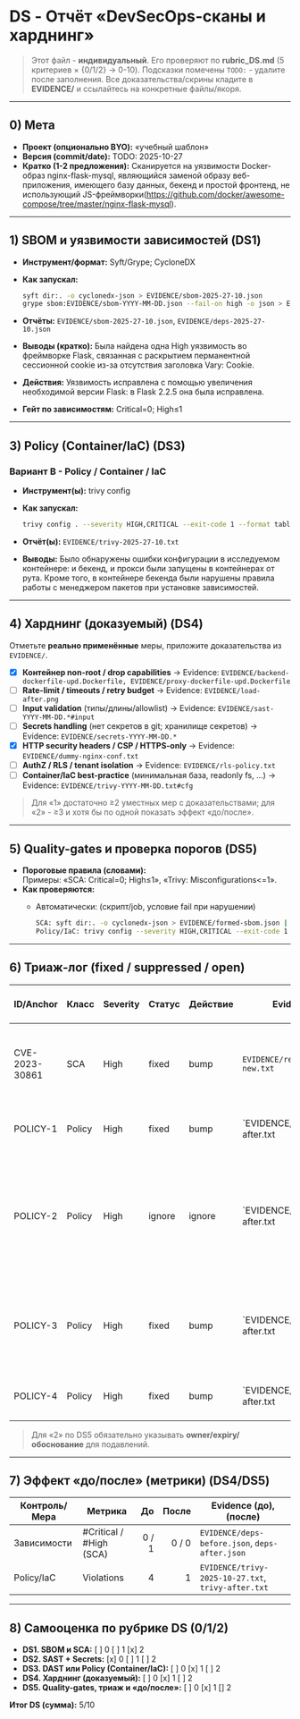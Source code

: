 # DS - Отчёт «DevSecOps-сканы и харднинг»

> Этот файл - **индивидуальный**. Его проверяют по **rubric_DS.md** (5 критериев × {0/1/2} → 0-10).
> Подсказки помечены `TODO:` - удалите после заполнения.
> Все доказательства/скрины кладите в **EVIDENCE/** и ссылайтесь на конкретные файлы/якоря.

---

## 0) Мета

- **Проект (опционально BYO):** «учебный шаблон»
- **Версия (commit/date):** TODO: 2025-10-27
- **Кратко (1-2 предложения):** Сканируется на уязвимости Docker-образ nginx-flask-mysql, являющийся заменой образу веб-приложения, имеющего базу данных, бекенд и простой фронтенд, не использующий JS-фреймворки(https://github.com/docker/awesome-compose/tree/master/nginx-flask-mysql).

---

## 1) SBOM и уязвимости зависимостей (DS1)

- **Инструмент/формат:** Syft/Grype; CycloneDX
- **Как запускал:**

  ```bash
  syft dir:. -o cyclonedx-json > EVIDENCE/sbom-2025-27-10.json
  grype sbom:EVIDENCE/sbom-YYYY-MM-DD.json --fail-on high -o json > EVIDENCE/deps-2025-27-10.json
  ```

- **Отчёты:** `EVIDENCE/sbom-2025-27-10.json`, `EVIDENCE/deps-2025-27-10.json`
- **Выводы (кратко):** Была найдена одна High уязвимость во фреймворке Flask, связанная с раскрытием перманентной сессионной cookie из-за отсутствия заголовка Vary: Cookie.
- **Действия:** Уязвимость исправлена с помощью увеличения необходимой версии Flask: в Flask 2.2.5 она была исправлена.
- **Гейт по зависимостям:** Critical=0; High≤1

---

## 3) Policy (Container/IaC) (DS3)

### Вариант B - Policy / Container / IaC

- **Инструмент(ы):** trivy config
- **Как запускал:**

  ```bash
  trivy config . --severity HIGH,CRITICAL --exit-code 1 --format table > EVIDENCE/trivy-2025-27-10.txt
  ```

- **Отчёт(ы):** `EVIDENCE/trivy-2025-27-10.txt`
- **Выводы:** Было обнаружены ошибки конфигурации в исследуемом контейнере: и бекенд, и прокси были запущены в контейнерах от рута. Кроме того, в контейнере бекенда были нарушены правила работы с менеджером пакетов при установке зависимостей.

---

## 4) Харднинг (доказуемый) (DS4)

Отметьте **реально применённые** меры, приложите доказательства из `EVIDENCE/`.

- [x] **Контейнер non-root / drop capabilities** → Evidence: `EVIDENCE/backend-dockerfile-upd.Dockerfile, EVIDENCE/proxy-dockerfile-upd.Dockerfile`
- [ ] **Rate-limit / timeouts / retry budget** → Evidence: `EVIDENCE/load-after.png`
- [ ] **Input validation** (типы/длины/allowlist) → Evidence: `EVIDENCE/sast-YYYY-MM-DD.*#input`
- [ ] **Secrets handling** (нет секретов в git; хранилище секретов) → Evidence: `EVIDENCE/secrets-YYYY-MM-DD.*`
- [x] **HTTP security headers / CSP / HTTPS-only** → Evidence: `EVIDENCE/dummy-nginx-conf.txt`
- [ ] **AuthZ / RLS / tenant isolation** → Evidence: `EVIDENCE/rls-policy.txt`
- [ ] **Container/IaC best-practice** (минимальная база, readonly fs, …) → Evidence: `EVIDENCE/trivy-YYYY-MM-DD.txt#cfg`

> Для «1» достаточно ≥2 уместных мер с доказательствами; для «2» - ≥3 и хотя бы по одной показать эффект «до/после».

---

## 5) Quality-gates и проверка порогов (DS5)

- **Пороговые правила (словами):**  
  Примеры: «SCA: Critical=0; High≤1», «Trivy: Misconfigurations<=1».
- **Как проверяются:**   
  - Автоматически:  (скрипт/job, условие fail при нарушении)

    ```bash
    SCA: syft dir:. -o cyclonedx-json > EVIDENCE/formed-sbom.json | grype sbom:EVIDENCE/formed-sbom.json --fail-on high -o json > EVIDENCE/deps-2025-27-10.json
    Policy/IaC: trivy config --severity HIGH,CRITICAL --exit-code 1
    ```

---

## 6) Триаж-лог (fixed / suppressed / open)

| ID/Anchor       | Класс     | Severity | Статус     | Действие | Evidence                               | Ссылка на фикс/исключение         | Комментарий / owner / expiry |
|-----------------|-----------|----------|------------|----------|----------------------------------------|-----------------------------------|------------------------------|
| CVE-2023-30861   | SCA       | High     | fixed      | bump     | `EVIDENCE/requirements-new.txt`    | `commit abc123`                   | requirements.txt обновлены для использования версии Flask, где уязвимость была исправлена |
| POLICY-1        | Policy      | High   | fixed | bump   | `EVIDENCE/trivy-after.txt     | commit abc123   | Фикс работы в контейнере с бекендом под рутом |
| POLICY-2        | Policy      | High   | ignore | ignore   | `EVIDENCE/trivy-after.txt     | commit abc123   | Работа с пакетным менеджером ведется правильно - Trivy воспринимает apk как apk из Ubuntu, но это apk из Alpine Linux |
| POLICY-3        | Policy      | High   | fixed | bump   | `EVIDENCE/trivy-after.txt     | commit abc123   | Добавление флага --no-cache в пакетный менеджер для уменьшения размера образа |
| POLICY-4        | Policy      | High   | fixed | bump   | `EVIDENCE/trivy-after.txt     | commit abc123   | Фикс работы в контейнере с прокси под рутом |

> Для «2» по DS5 обязательно указывать **owner/expiry/обоснование** для подавлений.

---

## 7) Эффект «до/после» (метрики) (DS4/DS5)

| Контроль/Мера | Метрика                 | До   | После | Evidence (до), (после)                          |
|---------------|-------------------------|-----:|------:|-------------------------------------------------|
| Зависимости   | #Critical / #High (SCA) | 0 / 1 | 0 / 0| `EVIDENCE/deps-before.json`, `deps-after.json`  |
| Policy/IaC    | Violations              | 4 | 1     | `EVIDENCE/trivy-2025-10-27.txt`, `trivy-after.txt` |

---

## 8) Самооценка по рубрике DS (0/1/2)

- **DS1. SBOM и SCA:** [ ] 0 [ ] 1 [x] 2  
- **DS2. SAST + Secrets:** [x] 0 [ ] 1 [ ] 2  
- **DS3. DAST или Policy (Container/IaC):** [ ] 0 [x] 1 [ ] 2  
- **DS4. Харднинг (доказуемый):** [ ] 0 [x] 1 [ ] 2  
- **DS5. Quality-gates, триаж и «до/после»:** [ ] 0 [x] 1 [] 2  

**Итог DS (сумма):** 5/10
